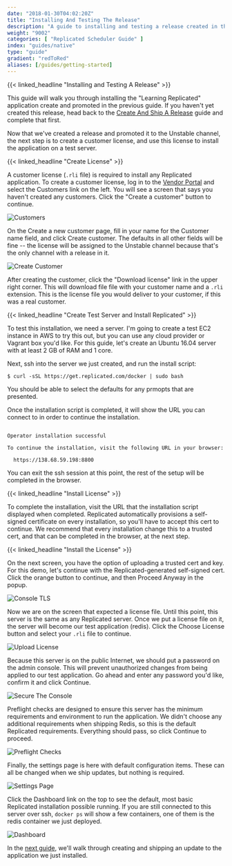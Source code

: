 ```yaml
---
date: "2018-01-30T04:02:20Z"
title: "Installing And Testing The Release"
description: "A guide to installing and testing a release created in the Replicated Native Scheduler"
weight: "9002"
categories: [ "Replicated Scheduler Guide" ]
index: "guides/native"
type: "guide"
gradient: "redToRed"
aliases: [/guides/getting-started]
---
```


{{< linked_headline "Installing and Testing A Release" >}}

This guide will walk you through installing the "Learning Replicated" application create and promoted in the previous guide. If you haven't yet created this release, head back to the [Create And Ship A Release](../create-release) guide and complete that first.

Now that we've created a release and promoted it to the Unstable channel, the next step is to create a customer license, and use this license to install the application on a test server.

{{< linked_headline "Create License" >}}

A customer license (`.rli` file) is required to install any Replicated application. To create a customer license, log in to the [Vendor Portal](https://vendor.replicated.com) and select the Customers link on the left. You will see a screen that says you haven't created any customers. Click the "Create a customer" button to continue.

![Customers](/images/guides/native/customers.png)

On the Create a new customer page, fill in your name for the Customer name field, and click Create customer. The defaults in all other fields will be fine -- the license will be assigned to the Unstable channel because that's the only channel with a release in it.

![Create Customer](/images/guides/native/create-customer.png)

After creating the customer, click the "Download license" link in the upper right corner. This will download file file with your customer name and a `.rli` extension. This is the license file you would deliver to your customer, if this was a real customer.

{{< linked_headline "Create Test Server and Install Replicated" >}}

To test this installation, we need a server. I'm going to create a test EC2 instance in AWS to try this out, but you can use any cloud provider or Vagrant box you'd like. For this guide, let's create an Ubuntu 16.04 server with at least 2 GB of RAM and 1 core.

Next, ssh into the server we just created, and run the install script:

```shell
$ curl -sSL https://get.replicated.com/docker | sudo bash
```

You should be able to select the defaults for any prmopts that are presented.

Once the installation script is completed, it will show the URL you can connect to in order to continue the installation.

```shell

Operator installation successful

To continue the installation, visit the following URL in your browser:

  https://138.68.59.198:8800
```

You can exit the ssh session at this point, the rest of the setup will be completed in the browser.

{{< linked_headline "Install License" >}}

To complete the installation, visit the URL that the installation script displayed when completed. Replicated automatically provisions a self-signed certificate on every installation, so you'll have to accept this cert to continue. We recommend that every installation change this to a trusted cert, and that can be completed in the browser, at the next step.

{{< linked_headline "Install the License" >}}

On the next screen, you have the option of uploading a trusted cert and key. For this demo, let's continue with the Replicated-generated self-signed cert. Click the orange button to continue, and then Proceed Anyway in the popup.

![Console TLS](/images/guides/native/admin-console-tls.png)

Now we are on the screen that expected a license file. Until this point, this server is the same as any Replicated server. Once we put a license file on it, the server will become our test application (redis). Click the Choose License button and select your `.rli` file to continue.

![Upload License](/images/guides/native/upload-license.png)

Because this server is on the public Internet, we should put a password on the admin console. This will prevent unauthorized changes from being applied to our test application. Go ahead and enter any password you'd like, confirm it and click Continue.

![Secure The Console](/images/guides/native/secure-console.png)

Preflight checks are designed to ensure this server has the minimum requirements and environment to run the application. We didn't choose any additional requirements when shipping Redis, so this is the default Replicated requirements. Everything should pass, so click Continue to proceed.

![Preflight Checks](/images/guides/native/preflight.png)

Finally, the settings page is here with default configuration items. These can all be changed when we ship updates, but nothing is required.

![Settings Page](/images/guides/native/settings.png)

Click the Dashboard link on the top to see the default, most basic Replicated installation possible running. If you are still connected to this server over ssh, `docker ps` will show a few containers, one of them is the redis container we just deployed.

![Dashboard](/images/guides/native/dashboard.png)

In the [next guide](../iterate), we'll walk through creating and shipping an update to the application we just installed.